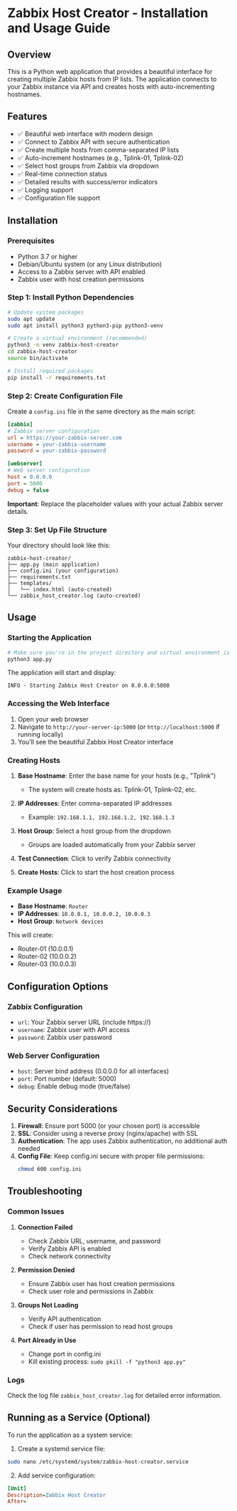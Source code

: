 # Zabbix Host Creator - Installation and Usage Guide

## Overview
This is a Python web application that provides a beautiful interface for creating multiple Zabbix hosts from IP lists. The application connects to your Zabbix instance via API and creates hosts with auto-incrementing hostnames.

## Features
- ✅ Beautiful web interface with modern design
- ✅ Connect to Zabbix API with secure authentication
- ✅ Create multiple hosts from comma-separated IP lists
- ✅ Auto-increment hostnames (e.g., Tplink-01, Tplink-02)
- ✅ Select host groups from Zabbix via dropdown
- ✅ Real-time connection status
- ✅ Detailed results with success/error indicators
- ✅ Logging support
- ✅ Configuration file support

## Installation

### Prerequisites
- Python 3.7 or higher
- Debian/Ubuntu system (or any Linux distribution)
- Access to a Zabbix server with API enabled
- Zabbix user with host creation permissions

### Step 1: Install Python Dependencies
```bash
# Update system packages
sudo apt update
sudo apt install python3 python3-pip python3-venv

# Create a virtual environment (recommended)
python3 -m venv zabbix-host-creator
cd zabbix-host-creator
source bin/activate

# Install required packages
pip install -r requirements.txt
```

### Step 2: Create Configuration File
Create a `config.ini` file in the same directory as the main script:

```ini
[zabbix]
# Zabbix server configuration
url = https://your-zabbix-server.com
username = your-zabbix-username
password = your-zabbix-password

[webserver]
# Web server configuration
host = 0.0.0.0
port = 5000
debug = false
```

**Important**: Replace the placeholder values with your actual Zabbix server details.

### Step 3: Set Up File Structure
Your directory should look like this:
```
zabbix-host-creator/
├── app.py (main application)
├── config.ini (your configuration)
├── requirements.txt
├── templates/
│   └── index.html (auto-created)
└── zabbix_host_creator.log (auto-created)
```

## Usage

### Starting the Application
```bash
# Make sure you're in the project directory and virtual environment is activated
python3 app.py
```

The application will start and display:
```
INFO - Starting Zabbix Host Creator on 0.0.0.0:5000
```

### Accessing the Web Interface
1. Open your web browser
2. Navigate to `http://your-server-ip:5000` (or `http://localhost:5000` if running locally)
3. You'll see the beautiful Zabbix Host Creator interface

### Creating Hosts

1. **Base Hostname**: Enter the base name for your hosts (e.g., "Tplink")
   - The system will create hosts as: Tplink-01, Tplink-02, etc.

2. **IP Addresses**: Enter comma-separated IP addresses
   - Example: `192.168.1.1, 192.168.1.2, 192.168.1.3`

3. **Host Group**: Select a host group from the dropdown
   - Groups are loaded automatically from your Zabbix server

4. **Test Connection**: Click to verify Zabbix connectivity

5. **Create Hosts**: Click to start the host creation process

### Example Usage
- **Base Hostname**: `Router`
- **IP Addresses**: `10.0.0.1, 10.0.0.2, 10.0.0.3`
- **Host Group**: `Network devices`

This will create:
- Router-01 (10.0.0.1)
- Router-02 (10.0.0.2)
- Router-03 (10.0.0.3)

## Configuration Options

### Zabbix Configuration
- `url`: Your Zabbix server URL (include https://)
- `username`: Zabbix user with API access
- `password`: Zabbix user password

### Web Server Configuration
- `host`: Server bind address (0.0.0.0 for all interfaces)
- `port`: Port number (default: 5000)
- `debug`: Enable debug mode (true/false)

## Security Considerations

1. **Firewall**: Ensure port 5000 (or your chosen port) is accessible
2. **SSL**: Consider using a reverse proxy (nginx/apache) with SSL
3. **Authentication**: The app uses Zabbix authentication, no additional auth needed
4. **Config File**: Keep config.ini secure with proper file permissions:
   ```bash
   chmod 600 config.ini
   ```

## Troubleshooting

### Common Issues

1. **Connection Failed**
   - Check Zabbix URL, username, and password
   - Verify Zabbix API is enabled
   - Check network connectivity

2. **Permission Denied**
   - Ensure Zabbix user has host creation permissions
   - Check user role and permissions in Zabbix

3. **Groups Not Loading**
   - Verify API authentication
   - Check if user has permission to read host groups

4. **Port Already in Use**
   - Change port in config.ini
   - Kill existing process: `sudo pkill -f "python3 app.py"`

### Logs
Check the log file `zabbix_host_creator.log` for detailed error information.

## Running as a Service (Optional)

To run the application as a system service:

1. Create a systemd service file:
```bash
sudo nano /etc/systemd/system/zabbix-host-creator.service
```

2. Add service configuration:
```ini
[Unit]
Description=Zabbix Host Creator
After=
